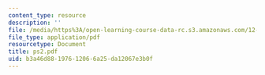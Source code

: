 ```yaml
---
content_type: resource
description: ''
file: /media/https%3A/open-learning-course-data-rc.s3.amazonaws.com/12-950-atmospheric-and-oceanic-modeling-spring-2004/b3a46d88197612066a25da12067e3b0f_ps2.pdf
file_type: application/pdf
resourcetype: Document
title: ps2.pdf
uid: b3a46d88-1976-1206-6a25-da12067e3b0f
---
```

